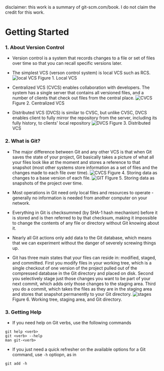 disclaimer: this work is a summary of git-scm.com/book. I do not claim the credit for this work.

# Getting Started

### 1. About Version Control
* Version control is a system that records changes to a file or set of files over time so that you can recall specific versions later. 
* The simplest VCS (verson control system) is local VCS such as RCS. 
![local VCS](https://git-scm.com/book/en/v2/images/local.png) Figure 1. Local VCS

* Centralized VCS (CVCS) enables collaboration with developers. The system has a single server that contains all versioned files, and a number of clients that check out files from the central place.
![CVCS](https://git-scm.com/book/en/v2/images/centralized.png) Figure 2. Centralized VCS

* Distributed VCS (DVCS) is similar to CVSC, but unlike CVSC, DVCS enables client to fully mirror the repository from the server, including its fully history, to clients' local repository
![DVCS](https://git-scm.com/book/en/v2/images/distributed.png) Figure 3. Distributed VCS
 
### 2. What is Git?
* The major difference between Git and any other VCS is that when Git saves the state of your project, Git basically takes a picture of what all your files look like at the moment and stores a reference to that snapshot (most other systems store information as a set of files and the changes made to each file over time).
![CVCS](https://git-scm.com/book/en/v2/images/deltas.png) Figure 4. Storing data as changes to a base version of each file.
![GIT](https://git-scm.com/book/en/v2/images/snapshots.png) FIgure 5. Storing data as snapshots of the project over time.

* Most operations in Git need only local files and resources to operate - generally no information is needed from another computer on your network.

* Everything in Git is checksummed (by SHA-1 hash mechanism) before it is stored and is then referred to by that checksum, making it impossible to change the contents of any file or directory without Git knowing about it. 

* Nearly all Git actions only add data to the Git database, which means that we can experiment without the danger of severely screwing things up.

* Git has three main states that your files can reside in: modified, staged, and committed. First you modify files in your working tree, which is a single checkout of one version of the project pulled out of the compressed database in the Git directory and placed on disk. Second you selectively stage just those changes you want to be part of your next commit, which adds only those changes to the staging area. Third you do a commit, which takes the files as they are in the staging area and stores that snapshot permanently to your Git directory.
![stages](https://git-scm.com/book/en/v2/images/areas.png) Figure 6. Working tree, staging area, and Git directory.

### 3. Getting Help 
* If you need help on Git verbs, use the following commands
```
git help <verb>
git <verb> --help
man git-<verb>
```

* If you just need a quick refresher on the available options for a Git command, use `-h` optiopn, as in 
```
git add -h
```

